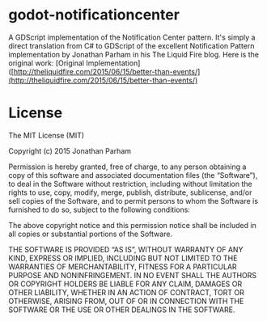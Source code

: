 # godot-notificationcenter
A GDScript implementation of the Notification Center pattern.
It's simply a direct translation from C# to GDScript of the excellent Notification Pattern implementation by Jonathan Parham in his The Liquid Fire blog. Here is the original work: [Original Implementation]([http://theliquidfire.com/2015/06/15/better-than-events/](http://theliquidfire.com/2015/06/15/better-than-events/)


# License
The MIT License (MIT)

Copyright (c) 2015 Jonathan Parham

Permission is hereby granted, free of charge, to any person obtaining a copy
of this software and associated documentation files (the “Software”), to deal
in the Software without restriction, including without limitation the rights
to use, copy, modify, merge, publish, distribute, sublicense, and/or sell
copies of the Software, and to permit persons to whom the Software is
furnished to do so, subject to the following conditions:

The above copyright notice and this permission notice shall be included in all
copies or substantial portions of the Software.

THE SOFTWARE IS PROVIDED “AS IS”, WITHOUT WARRANTY OF ANY KIND, EXPRESS OR
IMPLIED, INCLUDING BUT NOT LIMITED TO THE WARRANTIES OF MERCHANTABILITY,
FITNESS FOR A PARTICULAR PURPOSE AND NONINFRINGEMENT. IN NO EVENT SHALL THE
AUTHORS OR COPYRIGHT HOLDERS BE LIABLE FOR ANY CLAIM, DAMAGES OR OTHER
LIABILITY, WHETHER IN AN ACTION OF CONTRACT, TORT OR OTHERWISE, ARISING FROM,
OUT OF OR IN CONNECTION WITH THE SOFTWARE OR THE USE OR OTHER DEALINGS IN THE
SOFTWARE.
 
